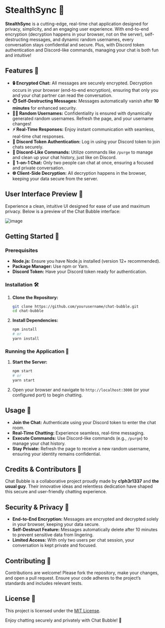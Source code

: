 # StealthSync 💬

**StealthSync** is a cutting-edge, real-time chat application designed for privacy, simplicity, and an engaging user experience. With end-to-end encryption (decryption happens in your browser, not on the server), self-destructing messages, and dynamic random usernames, every conversation stays confidential and secure. Plus, with Discord token authentication and Discord-like commands, managing your chat is both fun and intuitive!

## Features 🚀

- **🔒 Encrypted Chat:** All messages are securely encrypted. Decryption occurs in your browser (end-to-end encryption), ensuring that only you and your chat partner can read the conversation.
- **⏱️ Self-Destructing Messages:** Messages automatically vanish after **10 minutes** for enhanced security.
- **🕵️‍♂️ Random Usernames:** Confidentiality is ensured with dynamically generated random usernames. Refresh the page, and your username changes!
- **⚡ Real-Time Responses:** Enjoy instant communication with seamless, real-time chat responses.
- **🔑 Discord Token Authentication:** Log in using your Discord token to join chats securely.
- **💬 Discord-Like Commands:** Utilize commands like `/purge` to manage and clean up your chat history, just like on Discord.
- **👥 1-on-1 Chat:** Only two people can chat at once, ensuring a focused and private conversation.
- **🌐 Client-Side Decryption:** All decryption happens in the browser, keeping your data secure from the server.

## User Interface Preview 🎨

Experience a clean, intuitive UI designed for ease of use and maximum privacy. Below is a preview of the Chat Bubble interface:

![image](https://github.com/user-attachments/assets/c6710c51-3fb2-45b7-90ee-5fc273c6141d)

## Getting Started 🚀

### Prerequisites

- **Node.js:** Ensure you have Node.js installed (version 12+ recommended).
- **Package Manager:** Use npm or Yarn.
- **Discord Token:** Have your Discord token ready for authentication.

### Installation 🛠️

1. **Clone the Repository:**

   ```bash
   git clone https://github.com/yourusername/chat-bubble.git
   cd chat-bubble
   ```

2. **Install Dependencies:**

   ```bash
   npm install
   # or
   yarn install
   ```

### Running the Application 🚀

1. **Start the Server:**

   ```bash
   npm start
   # or
   yarn start
   ```

2. Open your browser and navigate to `http://localhost:3000` (or your configured port) to begin chatting.

## Usage 📲

- **Join the Chat:** Authenticate using your Discord token to enter the chat room.
- **Real-Time Chatting:** Experience seamless, real-time messaging.
- **Execute Commands:** Use Discord-like commands (e.g., `/purge`) to manage your chat history.
- **Stay Private:** Refresh the page to receive a new random username, ensuring your identity remains confidential.

## Credits & Contributors 🤝

Chat Bubble is a collaborative project proudly made by **c!ph3r1337** and **the usual guy**. Their innovative ideas and relentless dedication have shaped this secure and user-friendly chatting experience.

## Security & Privacy 🔐

- **End-to-End Encryption:** Messages are encrypted and decrypted solely in your browser, keeping your data secure.
- **Self-Destruct Feature:** Messages automatically delete after 10 minutes to prevent sensitive data from lingering.
- **Limited Access:** With only two users per chat session, your conversation is kept private and focused.

## Contributing 🤝

Contributions are welcome! Please fork the repository, make your changes, and open a pull request. Ensure your code adheres to the project’s standards and includes relevant tests.

## License 📄

This project is licensed under the [MIT License](LICENSE).

Enjoy chatting securely and privately with Chat Bubble! 🎉
